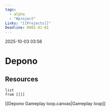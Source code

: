 ```yaml
---
tags:
  - alpha
  - "#project"
Links: "[[Projects]]"
Deadline: 0001-01-01
---
```

2025-10-03 03:56

# Depono


## Resources
```dataview
list
from [[]]
```
[[Depono Gameplay loop.canvas|Gameplay loop]]




